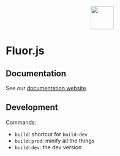 <p align="center">
  <img src="https://fluorjs.github.io/assets/logo.svg" width="60" />
</p>

# Fluor.js

## Documentation

See our [documentation website](https://fluorjs.github.io).

## Development

Commands:

- `build`: shortcut for `build:dev`
- `build:prod`: minify all the things
- `build:dev`: the dev version
